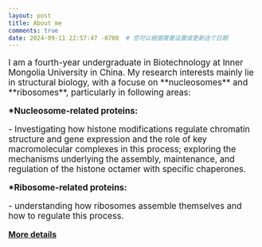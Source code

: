 ```yaml
---
layout: post
title: About me
comments: true
date: 2024-09-11 22:57:47 -0700  # 您可以根据需要设置或更新这个日期
---
```



<p style="font-size: 17px;">I am a fourth-year undergraduate in Biotechnology at Inner Mongolia University in China. My research interests mainly lie in structural biology, with a focuse on **nucleosomes** and **ribosomes**, particularly in following areas:</p>

<p style="font-size: 17px;"><strong>*Nucleosome-related proteins:</strong> 
<p style="font-size: 17px;">- Investigating how histone modifications regulate chromatin structure and gene expression and the role of key macromolecular complexes in this process; exploring the mechanisms underlying the assembly, maintenance, and regulation of the histone octamer with specific chaperones. </p>

<p style="font-size: 17px;"><strong>*Ribosome-related proteins:</strong>
<p style="font-size: 17px;">- understanding how ribosomes assemble themselves and how to regulate this process.</p>

<p><strong style="font-size: 16px;"><a href="https://manxin-c.github.io/aboutme/">More details</a></strong></p> 
